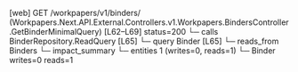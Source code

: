 [web] GET /workpapers/v1/binders/  (Workpapers.Next.API.External.Controllers.v1.Workpapers.BindersController.GetBinderMinimalQuery)  [L62–L69] status=200
  └─ calls BinderRepository.ReadQuery [L65]
  └─ query Binder [L65]
    └─ reads_from Binders
  └─ impact_summary
    └─ entities 1 (writes=0, reads=1)
      └─ Binder writes=0 reads=1

